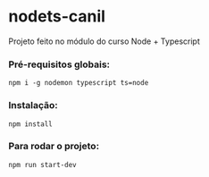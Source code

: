 # nodets-canil
Projeto feito no módulo do curso Node + Typescript

### Pré-requisitos globais:
`npm i -g nodemon typescript ts=node`

### Instalação:
`npm install`

### Para rodar o projeto:
`npm run start-dev`